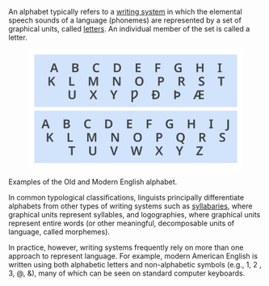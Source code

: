 An alphabet typically refers to a [writing system](/glossary/script_writing_system) in which the elemental speech sounds of a language (phonemes) are represented by a set of graphical units, called [letters](/glossary/letters). An individual member of the set is called a letter.

<figure>

![The Old and Modern English alphabet.](images/thumbnail.svg)

</figure>
<figcaption>Examples of the Old and Modern English alphabet.</figcaption>

In common typological classifications, linguists principally differentiate alphabets from other types of writing systems such as [syllabaries](https://en.wikipedia.org/wiki/Syllabary), where graphical units represent syllables, and logographies, where graphical units represent entire words (or other meaningful, decomposable units of language, called morphemes). 

In practice, however, writing systems frequently rely on more than one approach to represent language. For example, modern American English is written using both alphabetic letters and non-alphabetic symbols (e.g., 1, 2 , 3, @, &), many of which can be seen on standard computer keyboards.  
